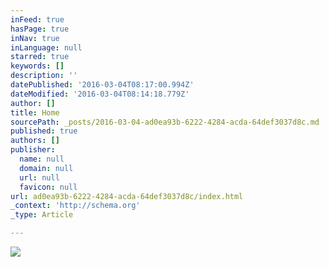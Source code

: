```yaml
---
inFeed: true
hasPage: true
inNav: true
inLanguage: null
starred: true
keywords: []
description: ''
datePublished: '2016-03-04T08:17:00.994Z'
dateModified: '2016-03-04T08:14:18.779Z'
author: []
title: Home
sourcePath: _posts/2016-03-04-ad0ea93b-6222-4284-acda-64def3037d8c.md
published: true
authors: []
publisher:
  name: null
  domain: null
  url: null
  favicon: null
url: ad0ea93b-6222-4284-acda-64def3037d8c/index.html
_context: 'http://schema.org'
_type: Article

---
```

![](https://the-grid-user-content.s3-us-west-2.amazonaws.com/456b15c8-cd4f-4fc0-ba49-53624737b8d6.png)